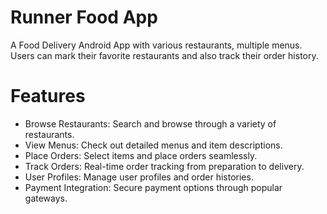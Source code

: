 # Runner Food App
A Food Delivery Android App with various restaurants, multiple menus. Users can mark their favorite restaurants and also track their order history.

# Features
- Browse Restaurants: Search and browse through a variety of restaurants.
- View Menus: Check out detailed menus and item descriptions.
- Place Orders: Select items and place orders seamlessly.
- Track Orders: Real-time order tracking from preparation to delivery.
- User Profiles: Manage user profiles and order histories.
- Payment Integration: Secure payment options through popular gateways.
